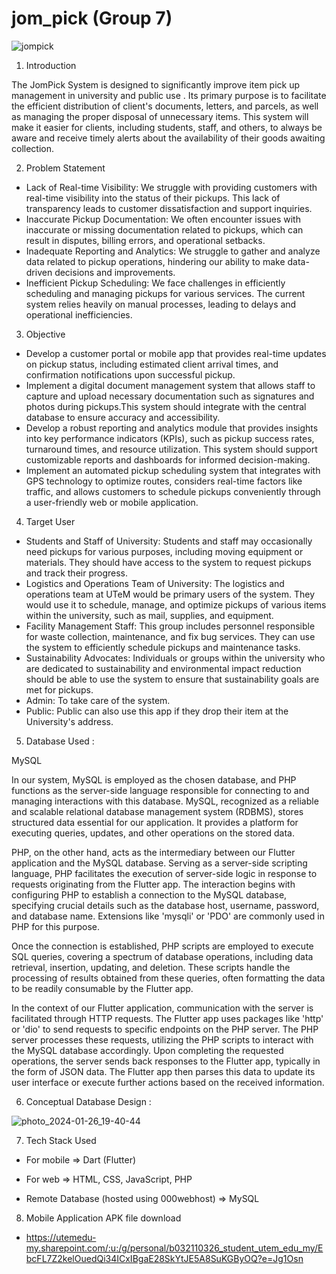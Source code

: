 # jom_pick (Group 7)

![jompick](https://github.com/zahir248/jom_pick/assets/90888537/cc27644b-758a-43af-9f34-7760f2ffe7dd)

1. Introduction

The JomPick System is designed to significantly improve item pick up management in university and public use . Its primary purpose is to facilitate the efficient distribution of client's documents, letters, and parcels, as well as managing the proper disposal of unnecessary items. This system will make it easier for clients, including students, staff, and others, to always be aware and receive timely alerts about the availability of their goods awaiting collection.

2. Problem Statement

- Lack of Real-time Visibility: We struggle with providing customers with real-time visibility into the status of their pickups. This lack of transparency leads to customer dissatisfaction and support inquiries.
- Inaccurate Pickup Documentation: We often encounter issues with inaccurate or missing documentation related to pickups, which can result in disputes, billing errors, and operational setbacks.
- Inadequate Reporting and Analytics: We struggle to gather and analyze data related to pickup operations, hindering our ability to make data-driven decisions and improvements.
- Inefficient Pickup Scheduling: We face challenges in efficiently scheduling and managing pickups for various services. The current system relies heavily on manual processes, leading to delays and operational 
  inefficiencies.

3. Objective

- Develop a customer portal or mobile app that provides real-time updates on pickup status, including estimated client arrival times, and confirmation notifications upon successful pickup.
- Implement a digital document management system that allows staff to capture and upload necessary documentation such as signatures and photos during pickups.This system should integrate with the central database 
  to ensure accuracy and accessibility.
- Develop a robust reporting and analytics module that provides insights into key performance indicators (KPIs), such as pickup success rates, turnaround times, and resource utilization. This system should 
  support customizable reports and dashboards for informed decision-making.
- Implement an automated pickup scheduling system that integrates with GPS technology to optimize routes, considers real-time factors like traffic, and allows customers to schedule pickups conveniently through a 
  user-friendly web or mobile application.

4. Target User

- Students and Staff of University: Students and staff may occasionally need pickups for various purposes, including moving equipment or materials. They should have access to the system to request pickups and 
  track their progress.
- Logistics and Operations Team of University: The logistics and operations team at UTeM would be primary users of the system. They would use it to schedule, manage, and optimize pickups of various items within 
  the university, such as mail, supplies, and equipment.
- Facility Management Staff: This group includes personnel responsible for waste collection, maintenance, and fix bug services. They can use the system to efficiently schedule pickups and maintenance tasks.
- Sustainability Advocates: Individuals or groups within the university who are dedicated to sustainability and environmental impact reduction should be able to use the system to ensure that sustainability goals 
  are met for pickups.
- Admin: To take care of the system.
- Public: Public can also use this app if they drop their item at the University's address.


5. Database Used :

MySQL

In our  system, MySQL is employed as the chosen database, and PHP functions as the server-side language responsible for connecting to and managing interactions with this database. MySQL, recognized as a reliable and scalable relational database management system (RDBMS), stores structured data essential for our application. It provides a platform for executing queries, updates, and other operations on the stored data.

PHP, on the other hand, acts as the intermediary between our Flutter application and the MySQL database. Serving as a server-side scripting language, PHP facilitates the execution of server-side logic in response to requests originating from the Flutter app. The interaction begins with configuring PHP to establish a connection to the MySQL database, specifying crucial details such as the database host, username, password, and database name. Extensions like 'mysqli' or 'PDO' are commonly used in PHP for this purpose.

Once the connection is established, PHP scripts are employed to execute SQL queries, covering a spectrum of database operations, including data retrieval, insertion, updating, and deletion. These scripts handle the processing of results obtained from these queries, often formatting the data to be readily consumable by the Flutter app.

In the context of our Flutter application, communication with the server is facilitated through HTTP requests. The Flutter app uses packages like 'http' or 'dio' to send requests to specific endpoints on the PHP server. The PHP server processes these requests, utilizing the PHP scripts to interact with the MySQL database accordingly. Upon completing the requested operations, the server sends back responses to the Flutter app, typically in the form of JSON data. The Flutter app then parses this data to update its user interface or execute further actions based on the received information.


6. Conceptual Database Design : 

![photo_2024-01-26_19-40-44](https://github.com/zahir248/jom_pick/assets/129832790/5b8c8b00-8325-41b3-8477-51e20bb93ba9)


7. Tech Stack Used

- For mobile => Dart (Flutter)

- For web => HTML, CSS, JavaScript, PHP

- Remote Database (hosted using 000webhost) => MySQL

8. Mobile Application APK file download
- https://utemedu-my.sharepoint.com/:u:/g/personal/b032110326_student_utem_edu_my/EbcFL7Z2kelOuedQi34ICxIBgaE28SkYtJE5A8SuKGByOQ?e=Jg1Osn
  


